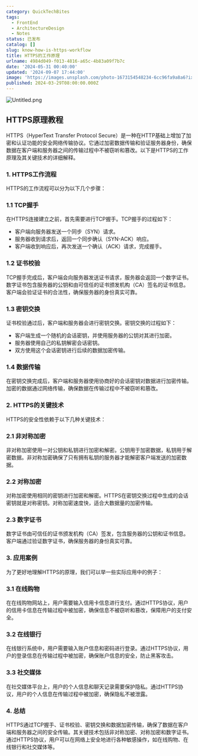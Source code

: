 ```yaml
---
category: QuickTechBites
tags:
  - FrontEnd
  - ArchitectureDesign
  - Notes
status: 已发布
catalog: []
slug: know-how-is-https-workflow
title: HTTPS的工作原理
urlname: 4984d049-f013-4816-a65c-4b83a09f7b7c
date: '2024-05-31 00:40:00'
updated: '2024-09-07 17:44:00'
image: 'https://images.unsplash.com/photo-1673154548234-6cc96fa9a8a6?ixlib=rb-4.0.3&q=85&fm=jpg&crop=entropy&cs=srgb'
published: 2024-03-29T08:00:00.000Z
---
```


![Untitled.png](https://prod-files-secure.s3.us-west-2.amazonaws.com/5d24fe63-e567-4804-86f9-9fdc62e13082/2950c759-0255-4c0a-becc-122aae8c82c0/Untitled.png?X-Amz-Algorithm=AWS4-HMAC-SHA256&X-Amz-Content-Sha256=UNSIGNED-PAYLOAD&X-Amz-Credential=ASIAZI2LB4662HALAVI3%2F20250402%2Fus-west-2%2Fs3%2Faws4_request&X-Amz-Date=20250402T054011Z&X-Amz-Expires=3600&X-Amz-Security-Token=IQoJb3JpZ2luX2VjEGUaCXVzLXdlc3QtMiJHMEUCIQCoBnfRcVW0U0SvhDmKeuE63uRkHdcMQxxTFDeX0JYukgIgSLA1VwFnt8dOI52nzC%2B6cS6iz9OyEtxdPRM%2Bodkdv0oqiAQIzv%2F%2F%2F%2F%2F%2F%2F%2F%2F%2FARAAGgw2Mzc0MjMxODM4MDUiDF%2BVCarNsdPp9GpeHyrcAwpyQFM9BIuz4hhKYtbT04u4GT0wDLjOM%2B0Fo5DzJf8LVzrn6XEspCWwcTUeowYG%2FL%2F1aQez5lQD5vHRxFAqbodSVWLDrhyWxXlNg6muOrYCUw5HnB4IqOVs2ThnDURZlIE%2B90USh9pGEASoQ2hcpyNOculeE%2FH5noFH7YRQWiHtloK8diAtM1rz3oB5VEK%2Bcg3C7Lc2URiHQ7CznbHf7PVkleUkTDqN%2BZwM0kSAPCSQNo9N1SciNv4Atg9Qj4%2Bn40vqxTKmz155291JmolAz%2B6oQOaYQ9Zny%2BgMeb1nM06i6%2BE01T%2BqgZQFD0AlK1adeERo7CcAqazRVhZNnNB6rHsQE5PeKP88uOD%2BpAKFj3zHr7IT%2FutidXypHMHbTzoEyt%2BPugL4t6qSSHWOi0KnncDzrw9ydPPXuQJmgZMWC711APzl373S9RDn0sojNMAz1qrepayiq1I%2BVCA9knnmaWiecS9iW8Tl7OZpgDkrpSZmAHiizB5YrDwtEV9oGp1orFFEoLGvoZjfSGT3sg1hs6VCVGyjo91rBZgIchv%2Ff%2BjV%2BpTbQe0mY%2FwSTsHEo%2BbkrJQdZOjmRsmOhpQStMMW7gUlOMnLAzSrfzBL9TY4lv1RcWQRAaQKqm7UofhZMJOIs78GOqUB%2Bv64D2sUgxIgsIt%2BFowA2cAfLg8DfSJxSP%2Bb3P2i5uIzT%2BvB9hHDEGft4PBk28O%2FjXC5TW0ZGVr5kw%2FLPlFEM50xA6OoeRHpr%2BKtSgfEmBOh%2F6PIdveQPL2hYu4oL4WYKwUcgOOm0qyAIscmQytWsX0tk30BEzkogHMRRYrsW9HB%2BaWs8o0vFQUnQjc1wmz05XJOPJE9sDJuubdECQpzH8AhqhGV&X-Amz-Signature=438abb9e0910f55e0b4972a6b14f8114154572441d9e6bde0246248d8a565b70&X-Amz-SignedHeaders=host&x-id=GetObject)


## HTTPS原理教程


HTTPS（HyperText Transfer Protocol Secure）是一种在HTTP基础上增加了加密和认证功能的安全网络传输协议。它通过加密数据传输和验证服务器身份，确保数据在客户端和服务器之间的传输过程中不被窃听和篡改。以下是HTTPS的工作原理及其关键技术的详细解释。


### 1. HTTPS工作流程


HTTPS的工作流程可以分为以下几个步骤：


### 1.1 TCP握手


在HTTPS连接建立之前，首先需要进行TCP握手。TCP握手的过程如下：

- 客户端向服务器发送一个同步（SYN）请求。
- 服务器收到请求后，返回一个同步确认（SYN-ACK）响应。
- 客户端收到响应后，再次发送一个确认（ACK）请求，完成握手。

### 1.2 证书校验


TCP握手完成后，客户端会向服务器发送证书请求，服务器会返回一个数字证书。数字证书包含服务器的公钥和由可信任的证书颁发机构（CA）签名的证书信息。客户端会验证证书的合法性，确保服务器的身份真实可靠。


### 1.3 密钥交换


证书校验通过后，客户端和服务器会进行密钥交换。密钥交换的过程如下：

- 客户端生成一个随机的会话密钥，并使用服务器的公钥对其进行加密。
- 服务器使用自己的私钥解密会话密钥。
- 双方使用这个会话密钥进行后续的数据加密传输。

### 1.4 数据传输


在密钥交换完成后，客户端和服务器使用协商好的会话密钥对数据进行加密传输。加密的数据通过网络传输，确保数据在传输过程中不被窃听和篡改。


### 2. HTTPS的关键技术


HTTPS的安全性依赖于以下几种关键技术：


### 2.1 非对称加密


非对称加密使用一对公钥和私钥进行加密和解密。公钥用于加密数据，私钥用于解密数据。非对称加密确保了只有拥有私钥的服务器才能解密客户端发送的加密数据。


### 2.2 对称加密


对称加密使用相同的密钥进行加密和解密。HTTPS在密钥交换过程中生成的会话密钥就是对称密钥。对称加密速度快，适合大数据量的加密传输。


### 2.3 数字证书


数字证书由可信任的证书颁发机构（CA）签发，包含服务器的公钥和证书信息。客户端通过验证数字证书，确保服务器的身份真实可靠。


### 3. 应用案例


为了更好地理解HTTPS的原理，我们可以举一些实际应用中的例子：


### 3.1 在线购物


在在线购物网站上，用户需要输入信用卡信息进行支付。通过HTTPS协议，用户的信用卡信息在传输过程中被加密，确保信息不被窃听和篡改，保障用户的支付安全。


### 3.2 在线银行


在线银行系统中，用户需要输入账户信息和密码进行登录。通过HTTPS协议，用户的登录信息在传输过程中被加密，确保账户信息的安全，防止黑客攻击。


### 3.3 社交媒体


在社交媒体平台上，用户的个人信息和聊天记录需要保护隐私。通过HTTPS协议，用户的个人信息在传输过程中被加密，确保隐私不被泄露。


### 4. 总结


HTTPS通过TCP握手、证书校验、密钥交换和数据加密传输，确保了数据在客户端和服务器之间的安全传输。其关键技术包括非对称加密、对称加密和数字证书。通过HTTPS协议，用户可以在网络上安全地进行各种敏感操作，如在线购物、在线银行和社交媒体等。

